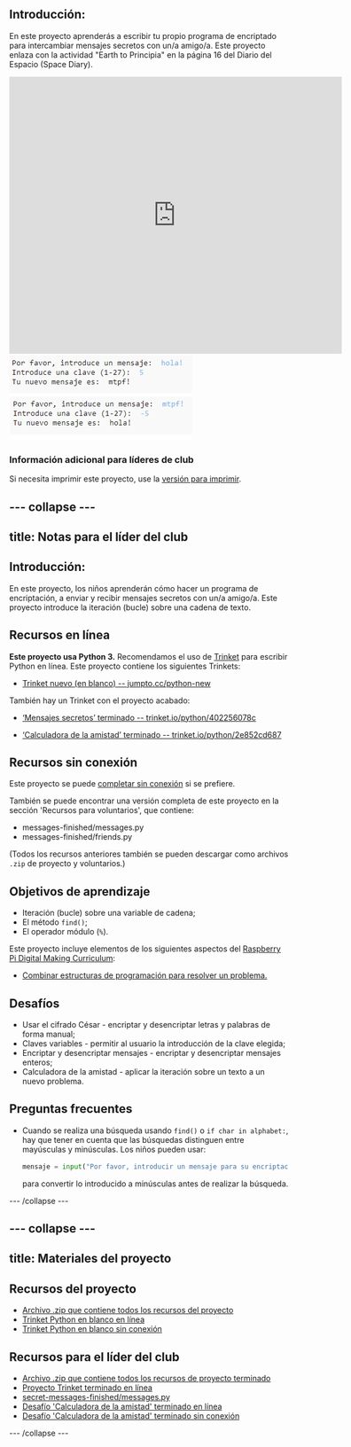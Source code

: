 ## Introducción:

En este proyecto aprenderás a escribir tu propio programa de encriptado para intercambiar mensajes secretos con un/a amigo/a. Este proyecto enlaza con la actividad "Earth to Principia" en la página 16 del Diario del Espacio (Space Diary).

<div class="trinket">
  <iframe src="https://trinket.io/embed/python/402256078c?outputOnly=true&start=result" width="600" height="500" frameborder="0" marginwidth="0" marginheight="0" allowfullscreen>
  </iframe>
  <img src="images/messages-finished.png">
</div>

### Información adicional para líderes de club

Si necesita imprimir este proyecto, use la [versión para imprimir](https://projects.raspberrypi.org/en/projects/secret-messages/print).

## \--- collapse \---

## title: Notas para el líder del club

## Introducción:

En este proyecto, los niños aprenderán cómo hacer un programa de encriptación, a enviar y recibir mensajes secretos con un/a amigo/a. Este proyecto introduce la iteración (bucle) sobre una cadena de texto.

## Recursos en línea

**Este proyecto usa Python 3.** Recomendamos el uso de [Trinket](https://trinket.io/) para escribir Python en línea. Este proyecto contiene los siguientes Trinkets:

* [Trinket nuevo (en blanco) -- jumpto.cc/python-new](http://jumpto.cc/python-new)

También hay un Trinket con el proyecto acabado:

* [‘Mensajes secretos’ terminado -- trinket.io/python/402256078c](https://trinket.io/python/402256078c)

* [‘Calculadora de la amistad’ terminado -- trinket.io/python/2e852cd687](https://trinket.io/python/2e852cd687)

## Recursos sin conexión

Este proyecto se puede [completar sin conexión](https://www.codeclubprojects.org/en-GB/resources/python-working-offline/) si se prefiere.

También se puede encontrar una versión completa de este proyecto en la sección 'Recursos para voluntarios', que contiene:

* messages-finished/messages.py
* messages-finished/friends.py

(Todos los recursos anteriores también se pueden descargar como archivos `.zip` de proyecto y voluntarios.)

## Objetivos de aprendizaje

* Iteración (bucle) sobre una variable de cadena;
* El método `find()`;
* El operador módulo (`%`).

Este proyecto incluye elementos de los siguientes aspectos del [Raspberry Pi Digital Making Curriculum](http://rpf.io/curriculum):

* [Combinar estructuras de programación para resolver un problema.](https://www.raspberrypi.org/curriculum/programming/builder)

## Desafíos

* Usar el cifrado César - encriptar y desencriptar letras y palabras de forma manual;
* Claves variables - permitir al usuario la introducción de la clave elegida;
* Encriptar y desencriptar mensajes - encriptar y desencriptar mensajes enteros;
* Calculadora de la amistad - aplicar la iteración sobre un texto a un nuevo problema.

## Preguntas frecuentes

* Cuando se realiza una búsqueda usando `find()` o `if char in alphabet:`, hay que tener en cuenta que las búsquedas distinguen entre mayúsculas y minúsculas. Los niños pueden usar:
    
    ```python
    mensaje = input("Por favor, introducir un mensaje para su encriptación: ").lower()
    ```
    
    para convertir lo introducido a minúsculas antes de realizar la búsqueda.

\--- /collapse \---

## \--- collapse \---

## title: Materiales del proyecto

## Recursos del proyecto

* [Archivo .zip que contiene todos los recursos del proyecto](resources/secret-messages-project-resources.zip)
* [Trinket Python en blanco en línea](http://jumpto.cc/python-new)
* [Trinket Python en blanco sin conexión](resources/new-new.py)

## Recursos para el líder del club

* [Archivo .zip que contiene todos los recursos de proyecto terminado](resources/secret-messages-volunteer-resources.zip)
* [Proyecto Trinket terminado en línea](https://trinket.io/python/402256078c)
* [secret-messages-finished/messages.py](resources/secret-messages-finished-messages.py)
* [Desafío 'Calculadora de la amistad' terminado en línea](https://trinket.io/python/2e852cd687)
* [Desafío 'Calculadora de la amistad' terminado sin conexión](resources/friendship-calculator-finished-friends.py)

\--- /collapse \---
